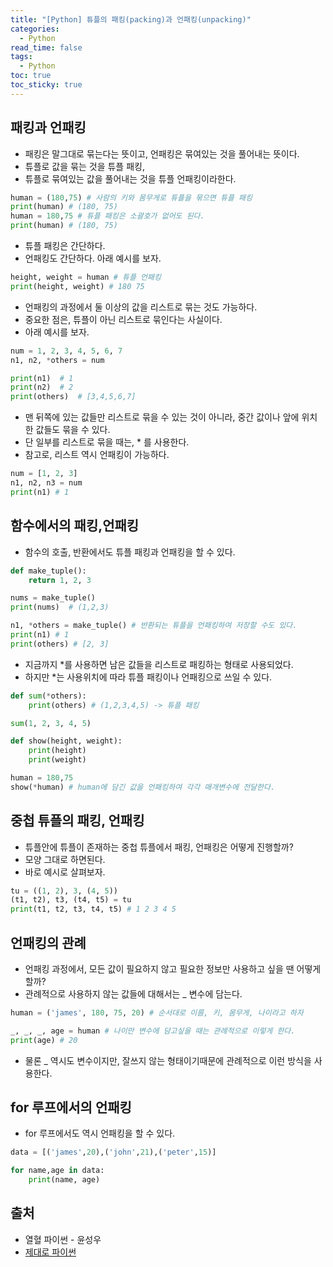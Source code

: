 ```yaml
---
title: "[Python] 튜플의 패킹(packing)과 언패킹(unpacking)"
categories:
  - Python
read_time: false
tags:
  - Python
toc: true
toc_sticky: true
---
```

## 패킹과 언패킹
* 패킹은 말그대로 묶는다는 뜻이고, 언패킹은 묶여있는 것을 풀어내는 뜻이다.
* 튜플로 값을 묶는 것을 튜플 패킹,
* 튜플로 묶여있는 값을 풀어내는 것을 튜플 언패킹이라한다.

```python
human = (180,75) # 사람의 키와 몸무게로 튜플을 묶으면 튜플 패킹
print(human) # (180, 75)
human = 180,75 # 튜플 패킹은 소괄호가 없어도 된다.
print(human) # (180, 75)
```

* 튜플 패킹은 간단하다.
* 언패킹도 간단하다. 아래 예시를 보자.

```python
height, weight = human # 튜플 언패킹
print(height, weight) # 180 75
```

* 언패킹의 과정에서 둘 이상의 값을 리스트로 묶는 것도 가능하다.
* 중요한 점은, 튜플이 아닌 리스트로 묶인다는 사실이다.
* 아래 예시를 보자.

```python
num = 1, 2, 3, 4, 5, 6, 7
n1, n2, *others = num

print(n1)  # 1
print(n2)  # 2
print(others)  # [3,4,5,6,7]
```

* 맨 뒤쪽에 있는 값들만 리스트로 묶을 수 있는 것이 아니라, 중간 값이나 앞에 위치한 값들도 묶을 수 있다.
* 단 일부를 리스트로 묶을 때는, * 를 사용한다.
* 참고로, 리스트 역시 언패킹이 가능하다.

```python
num = [1, 2, 3]
n1, n2, n3 = num
print(n1) # 1
```

## 함수에서의 패킹,언패킹
* 함수의 호출, 반환에서도 튜플 패킹과 언패킹을 할 수 있다.

```python
def make_tuple():
    return 1, 2, 3

nums = make_tuple()
print(nums)  # (1,2,3)

n1, *others = make_tuple() # 반환되는 튜플을 언패킹하여 저장할 수도 있다.
print(n1) # 1
print(others) # [2, 3]
```

* 지금까지 *를 사용하면 남은 값들을 리스트로 패킹하는 형태로 사용되었다.
* 하지만 *는 사용위치에 따라 튜플 패킹이나 언패킹으로 쓰일 수 있다.

```python
def sum(*others):
    print(others) # (1,2,3,4,5) -> 튜플 패킹

sum(1, 2, 3, 4, 5)

def show(height, weight):
    print(height)
    print(weight)

human = 180,75
show(*human) # human에 담긴 값을 언패킹하여 각각 매개변수에 전달한다.
```

## 중첩 튜플의 패킹, 언패킹
* 튜플안에 튜플이 존재하는 중첩 튜플에서 패킹, 언패킹은 어떻게 진행할까?
* 모양 그대로 하면된다.
* 바로 예시로 살펴보자.

```python
tu = ((1, 2), 3, (4, 5))
(t1, t2), t3, (t4, t5) = tu
print(t1, t2, t3, t4, t5) # 1 2 3 4 5
```

## 언패킹의 관례
* 언패킹 과정에서, 모든 값이 필요하지 않고 필요한 정보만 사용하고 싶을 땐 어떻게 할까?
* 관례적으로 사용하지 않는 값들에 대해서는 _ 변수에 담는다.

```python
human = ('james', 180, 75, 20) # 순서대로 이름, 키, 몸무게, 나이라고 하자

_, _, _, age = human # 나이만 변수에 담고싶을 때는 관례적으로 이렇게 한다.
print(age) # 20
```

* 물론 _ 역시도 변수이지만, 잘쓰지 않는 형태이기때문에 관례적으로 이런 방식을 사용한다.

## for 루프에서의 언패킹
* for 루프에서도 역시 언패킹을 할 수 있다.

```python
data = [('james',20),('john',21),('peter',15)]

for name,age in data:
    print(name, age)
```

## 출처
* 열혈 파이썬 - 윤성우
* [제대로 파이썬](https://wikidocs.net/22801)



